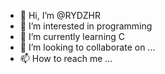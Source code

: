 - 👋 Hi, I’m @RYDZHR
- 👀 I’m interested in programming
- 🌱 I’m currently learning C
- 💞️ I’m looking to collaborate on ...
- 📫 How to reach me ...

<!---
RYDZHR/RYDZHR is a ✨ special ✨ repository because its `README.md` (this file) appears on your GitHub profile.
You can click the Preview link to take a look at your changes.
--->
